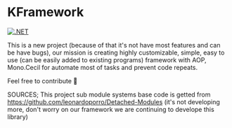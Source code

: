 # KFramework
[![.NET](https://github.com/KFKMan/KFramework/actions/workflows/dotnet.yml/badge.svg)](https://github.com/KFKMan/KFramework/actions/workflows/dotnet.yml)

This is a new project (because of that it's not have most features and can be have bugs), our mission is creating highly customizable, simple, easy to use (can be easily added to existing programs) framework with AOP, Mono.Cecil for automate most of tasks and prevent code repeats.

Feel free to contribute 🥳

SOURCES;
This project sub module systems base code is getted from https://github.com/leonardoporro/Detached-Modules (it's not developing more, don't worry on our framework we are continuing to develope this library)

